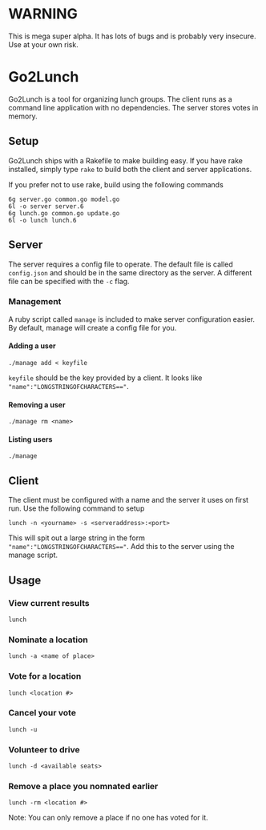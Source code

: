 WARNING
=======
This is mega super alpha. It has lots of bugs and is probably very insecure. Use at your own risk.

Go2Lunch
========

Go2Lunch is a tool for organizing lunch groups. The client runs as a command line application with no dependencies. The server stores votes in memory.

## Setup

Go2Lunch ships with a Rakefile to make building easy. If you have rake installed, simply type `rake` to build both the client and server applications.

If you prefer not to use rake, build using the following commands

    6g server.go common.go model.go
    6l -o server server.6
    6g lunch.go common.go update.go
    6l -o lunch lunch.6

## Server

The server requires a config file to operate. The default file is called `config.json` and should be in the same directory as the server. A different file can be specified with the `-c` flag.

### Management

A ruby script called `manage` is included to make server configuration easier. By default, manage will create a config file for you.

#### Adding a user

    ./manage add < keyfile

`keyfile` should be the key provided by a client. It looks like `"name":"LONGSTRINGOFCHARACTERS=="`.

#### Removing a user

    ./manage rm <name>

#### Listing users

    ./manage

## Client

The client must be configured with a name and the server it uses on first run. Use the following command to setup

    lunch -n <yourname> -s <serveraddress>:<port>

This will spit out a large string in the form `"name":"LONGSTRINGOFCHARACTERS=="`. Add this to the server using the manage script.

## Usage

### View current results

    lunch

### Nominate a location

    lunch -a <name of place>

### Vote for a location

    lunch <location #>

### Cancel your vote

    lunch -u

### Volunteer to drive

    lunch -d <available seats>

### Remove a place you nomnated earlier

    lunch -rm <location #>

Note: You can only remove a place if no one has voted for it.
